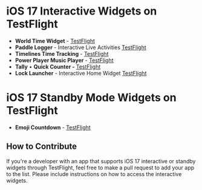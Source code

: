 # iOS 17 Interactive Widgets on TestFlight

- **World Time Widget** - [TestFlight](https://testflight.apple.com/join/8wa9T053)
- **Paddle Logger** - Interactive Live Activities [TestFlight](https://testflight.apple.com/join/GTdXpd9h)
- **Timelines Time Tracking** - [TestFlight](https://testflight.apple.com/join/zxFgcULE)
- **Power Player Music Player** - [TestFlight](https://testflight.apple.com/join/U5KJ4ejE)
- **Tally** • **Quick Counter -** [TestFlight](https://testflight.apple.com/join/zbUiqcxg)
- **Lock Launcher** - Interactive Home Widget [TestFlight](https://testflight.apple.com/join/LAl8MicM)

# iOS 17 Standby Mode Widgets on TestFlight
- **Emoji Countdown** - [TestFlight](https://testflight.apple.com/join/hRCujqsH)

## How to Contribute

If you're a developer with an app that supports iOS 17 interactive or standby widgets through TestFlight, feel free to make a pull request to add your app to the list. Please include instructions on how to access the interactive widgets.
